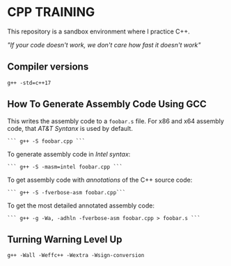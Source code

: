 # CPP TRAINING

This repository is a sandbox environment where I practice C++.

*"If your code doesn't work, we don't care how fast it doesn't work"*

## Compiler versions

``` g++ -std=c++17 ```

## How To Generate Assembly Code Using GCC

This writes the assembly code to a ```foobar.s``` file. For x86 and x64 assembly code, that *AT&T Syntanx* is used by default.

    ``` g++ -S foobar.cpp ```

To generate assembly code in *Intel syntax*:

    ``` g++ -S -masm=intel foobar.cpp ```

To get assembly code with *annotations* of the C++ source code:

    ``` g++ -S -fverbose-asm foobar.cpp```

To get the most detailed annotated assembly code:

    ``` g++ -g -Wa, -adhln -fverbose-asm foobar.cpp > foobar.s ```

## Turning Warning Level Up

``` g++ -Wall -Weffc++ -Wextra -Wsign-conversion ```